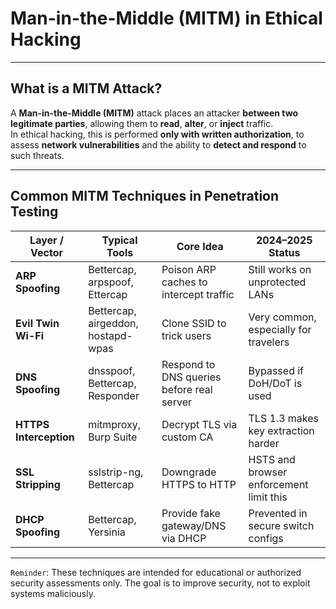 # Man-in-the-Middle (MITM) in Ethical Hacking

---

## What is a MITM Attack?

A **Man-in-the-Middle (MITM)** attack places an attacker **between two legitimate parties**, allowing them to **read**, **alter**, or **inject** traffic.  
In ethical hacking, this is performed **only with written authorization**, to assess **network vulnerabilities** and the ability to **detect and respond** to such threats.

---

## Common MITM Techniques in Penetration Testing

| Layer / Vector             | Typical Tools                           | Core Idea                              | 2024–2025 Status                        |
|---------------------------|------------------------------------------|----------------------------------------|-----------------------------------------|
| **ARP Spoofing**          | Bettercap, arpspoof, Ettercap            | Poison ARP caches to intercept traffic | Still works on unprotected LANs         |
| **Evil Twin Wi-Fi**       | Bettercap, airgeddon, hostapd-wpas       | Clone SSID to trick users              | Very common, especially for travelers   |
| **DNS Spoofing**          | dnsspoof, Bettercap, Responder           | Respond to DNS queries before real server | Bypassed if DoH/DoT is used         |
| **HTTPS Interception**    | mitmproxy, Burp Suite                    | Decrypt TLS via custom CA              | TLS 1.3 makes key extraction harder     |
| **SSL Stripping**         | sslstrip-ng, Bettercap                  | Downgrade HTTPS to HTTP                | HSTS and browser enforcement limit this |
| **DHCP Spoofing**         | Bettercap, Yersinia                      | Provide fake gateway/DNS via DHCP      | Prevented in secure switch configs      |

---

`Reminder`: These techniques are intended for educational or authorized security assessments only. The goal is to improve security, not to exploit systems maliciously.
